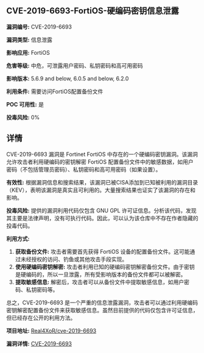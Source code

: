 ## CVE-2019-6693-FortiOS-硬编码密钥信息泄露

**漏洞编号:** CVE-2019-6693

**漏洞类型:** 信息泄露

**影响应用:** FortiOS

**危害等级:** 中危，可泄露用户密码、私钥密码和高可用密码

**影响版本:** 5.6.9 and below, 6.0.5 and below, 6.2.0

**利用条件:** 需要访问FortiOS配置备份文件

**POC 可用性:** 是

**投毒风险:** 0%

## 详情

CVE-2019-6693 漏洞是 Fortinet FortiOS 中存在的一个硬编码密钥漏洞。该漏洞允许攻击者利用硬编码的密钥解密 FortiOS 配置备份文件中的敏感数据，如用户密码（不包括管理员密码）、私钥密码和高可用密码（如果设置）。

**有效性:** 根据漏洞信息和搜索结果，该漏洞已被CISA添加到已知被利用的漏洞目录（KEV），表明该漏洞是真实且可利用的。大量搜索结果也证实了该漏洞的存在和影响。

**投毒风险:** 提供的漏洞利用代码仅包含 GNU GPL 许可证信息。分析该代码，发现其主要是法律声明，没有可执行代码。因此，可以认为该仓库中不存在作者隐藏的投毒代码。

**利用方式:**
1.  **获取备份文件:** 攻击者需要首先获得 FortiOS 设备的配置备份文件。这可能通过未经授权的访问、钓鱼或其他攻击手段实现。
2.  **使用硬编码密钥解密:** 攻击者利用已知的硬编码密钥解密备份文件。由于密钥是硬编码的，所以一旦泄露，所有受影响版本的备份文件都可以被解密。
3.  **提取敏感信息:** 解密后，攻击者可以从备份文件中提取敏感信息，如用户密码、私钥密码等。

总之，CVE-2019-6693 是一个严重的信息泄露漏洞，攻击者可以通过利用硬编码密钥解密配置备份文件来获取敏感信息。虽然目前提供的代码仅包含许可证信息，但已经存在公开的利用方法。

**项目地址:** [Real4XoR/cve-2019-6693](https://github.com/Real4XoR/cve-2019-6693)

**漏洞详情:** [CVE-2019-6693](https://nvd.nist.gov/vuln/detail/CVE-2019-6693)